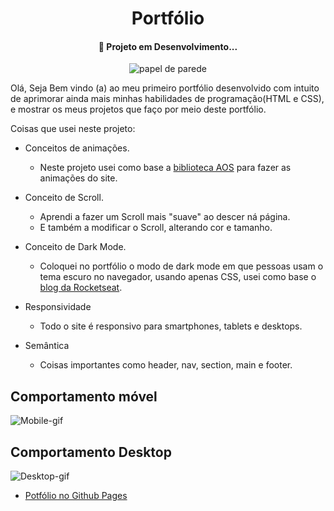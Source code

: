 

<div align="center">
<h1 align="center">Portfólio</h1>
<h4 align="center">🚧 Projeto em Desenvolvimento...</h4>

![papel de parede](https://user-images.githubusercontent.com/72769752/144685267-7a46ecab-51d6-459f-ae82-73085bc93d0d.png)
</div>
 
Olá, Seja Bem vindo (a) ao meu primeiro portfólio desenvolvido com intuito de aprimorar ainda mais minhas habilidades de programação(HTML e CSS), e mostrar os meus projetos que faço por meio deste portfólio.

Coisas que usei neste projeto:
 - Conceitos de animações.
	 -  Neste projeto usei como base a [biblioteca AOS](https://michalsnik.github.io/aos/) para fazer as animações do site.
 - Conceito de Scroll.
	- Aprendi a fazer um Scroll mais "suave" ao descer ná página.
	- E também a modificar o Scroll, alterando cor e tamanho.
 - Conceito de Dark Mode.
	 - Coloquei no portfólio o modo de dark mode em que pessoas usam o tema escuro no navegador, usando apenas CSS, usei como base o [blog da Rocketseat](https://blog.rocketseat.com.br/dark-mode-com-css-mudando-a-aparencia-do-blog-de-maneira-simples-e-rapida/).
	
 - Responsividade 
	 -   Todo o site é responsivo para smartphones, tablets e desktops.
- Semântica 
	- Coisas importantes como header, nav, section, main e footer.

## Comportamento móvel
![Mobile-gif](https://user-images.githubusercontent.com/72769752/144686582-def74e5e-6a45-4893-a9d5-00413b67f6ab.gif)
## Comportamento Desktop
![Desktop-gif](https://user-images.githubusercontent.com/72769752/144686825-5081497e-436d-4cbf-ab86-85b1e0cdcb6a.gif)

 - [Potfólio no Github Pages](https://fabiobud.github.io/Portfolio/)

 
